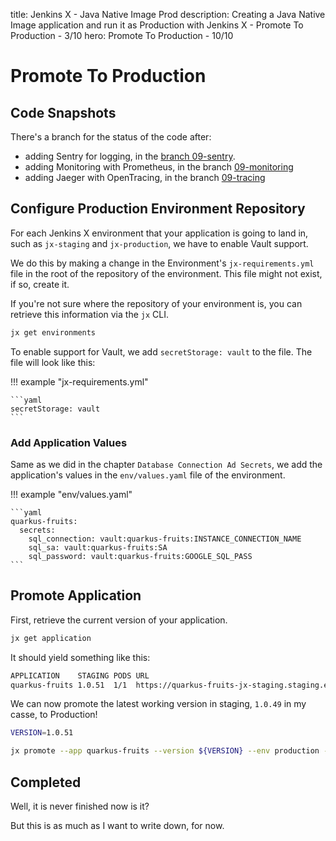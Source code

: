 title: Jenkins X - Java Native Image Prod
description: Creating a Java Native Image application and run it as Production with Jenkins X - Promote To Production - 3/10
hero: Promote To Production - 10/10

# Promote To Production

## Code Snapshots

There's a branch for the status of the code after:

* adding Sentry for logging, in the [branch 09-sentry](https://github.com/joostvdg/quarkus-fruits/tree/09-sentry).
* adding Monitoring with Prometheus, in the branch [09-monitoring](https://github.com/joostvdg/quarkus-fruits/tree/09-monitoring)
* adding Jaeger with OpenTracing, in the branch [09-tracing](https://github.com/joostvdg/quarkus-fruits/tree/09-tracing)

## Configure Production Environment Repository

For each Jenkins X environment that your application is going to land in, such as `jx-staging` and `jx-production`, we have to enable Vault support.

We do this by making a change in the Environment's `jx-requirements.yml` file in the root of the repository of the environment. This file might not exist, if so, create it.

If you're not sure where the repository of your environment is, you can retrieve this information via the `jx` CLI.

```sh
jx get environments
```

To enable support for Vault, we add `secretStorage: vault` to the file. The file will look like this:

!!! example "jx-requirements.yml"

    ```yaml
    secretStorage: vault
    ```

### Add Application Values

Same as we did in the chapter `Database Connection Ad Secrets`, we add the application's values in the `env/values.yaml` file of the environment.

!!! example "env/values.yaml"

    ```yaml
    quarkus-fruits:
      secrets:
        sql_connection: vault:quarkus-fruits:INSTANCE_CONNECTION_NAME
        sql_sa: vault:quarkus-fruits:SA
        sql_password: vault:quarkus-fruits:GOOGLE_SQL_PASS
    ```

## Promote Application

First, retrieve the current version of your application.

```sh
jx get application
```

It should yield something like this:

```sh
APPLICATION    STAGING PODS URL
quarkus-fruits 1.0.51  1/1  https://quarkus-fruits-jx-staging.staging.example.com
```

We can now promote the latest working version in staging, `1.0.49` in my casse, to Production!

```sh
VERSION=1.0.51
```

```sh
jx promote --app quarkus-fruits --version ${VERSION} --env production -b
```


## Completed

Well, it is never finished now is it?

But this is as much as I want to write down, for now.
